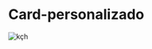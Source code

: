 # Card-personalizado

![kçh](https://user-images.githubusercontent.com/73972922/174933997-137a3941-eaa0-423c-b381-fc38bdcfebb5.gif)
